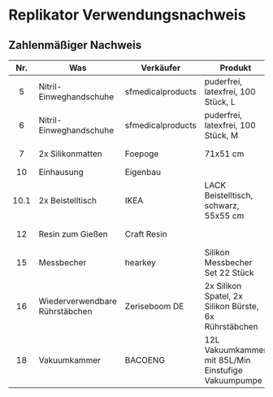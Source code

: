 # Replikator Verwendungsnachweis


## Zahlenmäßiger Nachweis

|  Nr.  | Was                            | Verkäufer         | Produkt                                               | Link |    Preis | Rabatt | Rabatt | Rechnungsdatum | Lieferdatum | Beleg |
| :---: | ------------------------------ | ----------------- | ----------------------------------------------------- | ---- | -------: | -----: | -----: | :------------: | :---------: | ----- |
|   5   | Nitril-Einweghandschuhe        | sfmedicalproducts | puderfrei, latexfrei, 100 Stück, L                    | [19] |  12,99 € |    0 % | 0,00 € |   31.03.2022   |             |       |
|   6   | Nitril-Einweghandschuhe        | sfmedicalproducts | puderfrei, latexfrei, 100 Stück, M                    | [20] |  12,99 € |    0 % | 0,00 € |   31.03.2022   |             |       |
|   7   | 2x Silikonmatten               | Foepoge           | 71x51 cm                                              | [21] |  37,78 € |    0 % | 0,00 € |   01.04.2022   |             |       |
|  10   | Einhausung                     | Eigenbau          |                                                       | [24] |          |        |        |                |             |       |
| 10.1  | 2x Beistelltisch               | IKEA              | LACK Beistelltisch, schwarz, 55x55 cm                 | [35] |  17,88 € |    0 % | 0,00 € |   01.04.2022   | 01.04.2022  |       |
|  12   | Resin zum Gießen               | Craft Resin       |                                                       |      |          |  100 % |        |                |             |       |
|  15   | Messbecher                     | hearkey           | Silikon Messbecher Set 22 Stück                       | [29] |  12,59 € |   10 % | 1,40 € |   31.03.2022   | 01.04.2022  |       |
|  16   | Wiederverwendbare Rührstäbchen | Zeriseboom DE     | 2x Silikon Spatel, 2x Silikon Bürste, 6x Rührstäbchen | [30] |  12,99 € |    0 % | 0,00 € |   01.04.2022   |             |       |
|  18   | Vakuumkammer                   | BACOENG           | 12L Vakuumkammer mit 85L/Min Einstufige Vakuumpumpe   | [32] | 189,99 € |    0 % | 0,00 € |   01.04.2022   |             |       |


[19]: https://smile.amazon.de/dp/B00X81MA0Q
[20]: https://smile.amazon.de/dp/B00X81M4FW
[21]: https://smile.amazon.de/dp/B09KV3SG8W
[24]: https://www.prusaprinters.org/prints/17-original-prusa-i3-mk3-enclosure-ikea-lack-table-pr
[29]: https://smile.amazon.de/dp/B0948HLCNH
[30]: https://smile.amazon.de/dp/B094J2R1HR
[32]: https://smile.amazon.de/dp/B01HRHVXM2
[35]: https://www.ikea.com/de/de/p/lack-beistelltisch-schwarz-20011408
